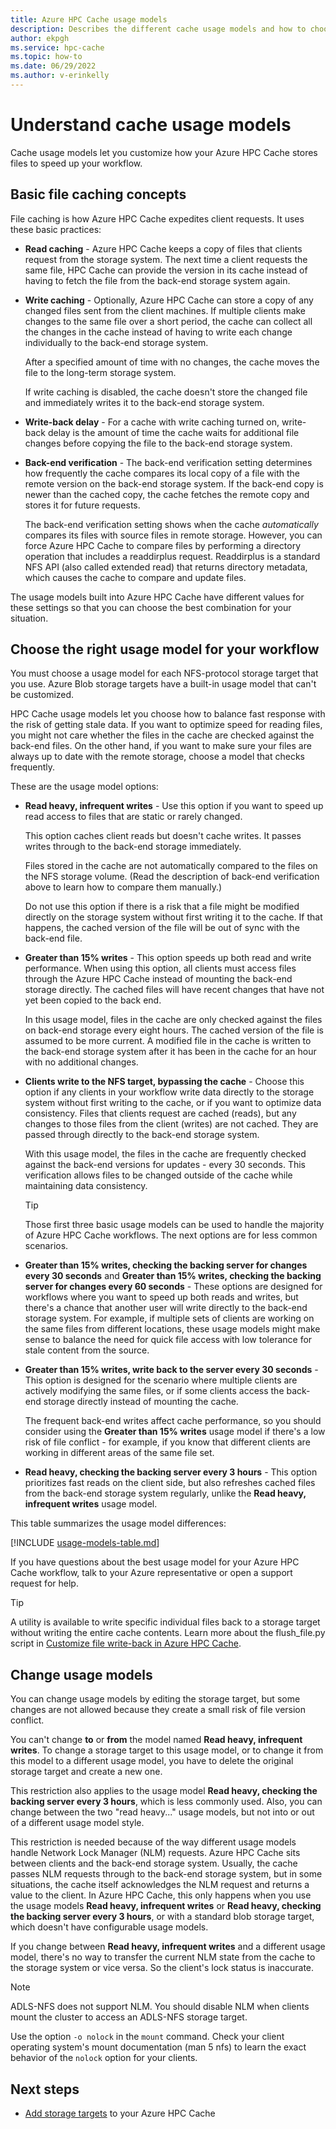 ```yaml
---
title: Azure HPC Cache usage models
description: Describes the different cache usage models and how to choose among them to set read-only or read/write caching and control other caching settings
author: ekpgh
ms.service: hpc-cache
ms.topic: how-to
ms.date: 06/29/2022
ms.author: v-erinkelly
---
```

<!-- filename is referenced from GUI in aka.ms/hpc-cache-usagemodel -->

# Understand cache usage models

Cache usage models let you customize how your Azure HPC Cache stores files to speed up your workflow.

## Basic file caching concepts

File caching is how Azure HPC Cache expedites client requests. It uses these basic practices:

* **Read caching** - Azure HPC Cache keeps a copy of files that clients request from the storage system. The next time a client requests the same file, HPC Cache can provide the version in its cache instead of having to fetch the file from the back-end storage system again.

* **Write caching** - Optionally, Azure HPC Cache can store a copy of any changed files sent from the client machines. If multiple clients make changes to the same file over a short period, the cache can collect all the changes in the cache instead of having to write each change individually to the back-end storage system.

  After a specified amount of time with no changes, the cache moves the file to the long-term storage system.

  If write caching is disabled, the cache doesn't store the changed file and immediately writes it to the back-end storage system.

* **Write-back delay** - For a cache with write caching turned on, write-back delay is the amount of time the cache waits for additional file changes before copying the file to the back-end storage system.

* **Back-end verification** - The back-end verification setting determines how frequently the cache compares its local copy of a file with the remote version on the back-end storage system. If the back-end copy is newer than the cached copy, the cache fetches the remote copy and stores it for future requests.

  The back-end verification setting shows when the cache *automatically* compares its files with source files in remote storage. However, you can force Azure HPC Cache to compare files by performing a directory operation that includes a readdirplus request. Readdirplus is a standard NFS API (also called extended read) that returns directory metadata, which causes the cache to compare and update files.

The usage models built into Azure HPC Cache have different values for these settings so that you can choose the best combination for your situation.

## Choose the right usage model for your workflow

You must choose a usage model for each NFS-protocol storage target that you use. Azure Blob storage targets have a built-in usage model that can't be customized.

HPC Cache usage models let you choose how to balance fast response with the risk of getting stale data. If you want to optimize speed for reading files, you might not care whether the files in the cache are checked against the back-end files. On the other hand, if you want to make sure your files are always up to date with the remote storage, choose a model that checks frequently.

These are the usage model options:

* **Read heavy, infrequent writes** - Use this option if you want to speed up read access to files that are static or rarely changed.

  This option caches client reads but doesn't cache writes. It passes writes through to the back-end storage immediately.
  
  Files stored in the cache are not automatically compared to the files on the NFS storage volume. (Read the description of back-end verification above to learn how to compare them manually.)

  Do not use this option if there is a risk that a file might be modified directly on the storage system without first writing it to the cache. If that happens, the cached version of the file will be out of sync with the back-end file.

* **Greater than 15% writes** - This option speeds up both read and write performance. When using this option, all clients must access files through the Azure HPC Cache instead of mounting the back-end storage directly. The cached files will have recent changes that have not yet been copied to the back end.

  In this usage model, files in the cache are only checked against the files on back-end storage every eight hours. The cached version of the file is assumed to be more current. A modified file in the cache is written to the back-end storage system after it has been in the cache for an hour with no additional changes.

* **Clients write to the NFS target, bypassing the cache** - Choose this option if any clients in your workflow write data directly to the storage system without first writing to the cache, or if you want to optimize data consistency. Files that clients request are cached (reads), but any changes to those files from the client (writes) are not cached. They are passed through directly to the back-end storage system.

  With this usage model, the files in the cache are frequently checked against the back-end versions for updates - every 30 seconds. This verification allows files to be changed outside of the cache while maintaining data consistency.

  > [!TIP]
  > Those first three basic usage models can be used to handle the majority of Azure HPC Cache workflows. The next options are for less common scenarios.

* **Greater than 15% writes, checking the backing server for changes every 30 seconds** and **Greater than 15% writes, checking the backing server for changes every 60 seconds** - These options are designed for workflows where you want to speed up both reads and writes, but there's a chance that another user will write directly to the back-end storage system. For example, if multiple sets of clients are working on the same files from different locations, these usage models might make sense to balance the need for quick file access with low tolerance for stale content from the source.

* **Greater than 15% writes, write back to the server every 30 seconds** - This option is designed for the scenario where multiple clients are actively modifying the same files, or if some clients access the back-end storage directly instead of mounting the cache.

  The frequent back-end writes affect cache performance, so you should consider using the **Greater than 15% writes** usage model if there's a low risk of file conflict - for example, if you know that different clients are working in different areas of the same file set.

* **Read heavy, checking the backing server every 3 hours** - This option prioritizes fast reads on the client side, but also refreshes cached files from the back-end storage system regularly, unlike the **Read heavy, infrequent writes** usage model.

This table summarizes the usage model differences:

[!INCLUDE [usage-models-table.md](includes/usage-models-table.md)]

If you have questions about the best usage model for your Azure HPC Cache workflow, talk to your Azure representative or open a support request for help.

> [!TIP]
> A utility is available to write specific individual files back to a storage target without writing the entire cache contents. Learn more about the flush_file.py script in [Customize file write-back in Azure HPC Cache](custom-flush-script.md).

## Change usage models

You can change usage models by editing the storage target, but some changes are not allowed because they create a small risk of file version conflict.

You can't change **to** or **from** the model named **Read heavy, infrequent writes**. To change a storage target to this usage model, or to change it from this model to a different usage model, you have to delete the original storage target and create a new one.

This restriction also applies to the usage model **Read heavy, checking the backing server every 3 hours**, which is less commonly used. Also, you can change between the two "read heavy..." usage models, but not into or out of a different usage model style.

This restriction is needed because of the way different usage models handle Network Lock Manager (NLM) requests. Azure HPC Cache sits between clients and the back-end storage system. Usually, the cache passes NLM requests through to the back-end storage system, but in some situations, the cache itself acknowledges the NLM request and returns a value to the client. In Azure HPC Cache, this only happens when you use the usage models **Read heavy, infrequent writes** or **Read heavy, checking the backing server every 3 hours**, or with a standard blob storage target, which doesn't have configurable usage models.

If you change between **Read heavy, infrequent writes** and a different usage model, there's no way to transfer the current NLM state from the cache to the storage system or vice versa. So the client's lock status is inaccurate.

> [!NOTE]
> ADLS-NFS does not support NLM. You should disable NLM when clients mount the cluster to access an ADLS-NFS storage target.
>
> Use the option ``-o nolock`` in the ``mount`` command. Check your client operating system's mount documentation (man 5 nfs) to learn the exact behavior of the ``nolock`` option for your clients.

## Next steps

* [Add storage targets](hpc-cache-add-storage.md) to your Azure HPC Cache
